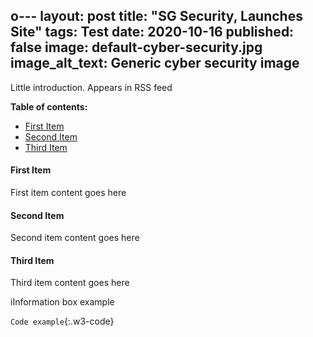 o---
layout: post
title: "SG Security, Launches Site"
tags: Test
date: 2020-10-16
published: false
image: default-cyber-security.jpg
image_alt_text: Generic cyber security image
---
<!-- Description of article -->
Little introduction. Appears in RSS feed

**Table of contents:**
- [First Item](#item-one)
- [Second Item](#item-two)
- [Third Item](#item-three)

<!-- headings -->
<a id="item-one"></a>
#### First Item
First item content goes here 

<a id="item-two"></a>
#### Second Item
Second item content goes here

<a id="item-three"></a>
#### Third Item
Third item content goes here

<div class="w3-panel w3-light-blue"><p><span class="w3-badge w3-indigo">i</span>Information box example</p></div>

`Code example`{:.w3-code}